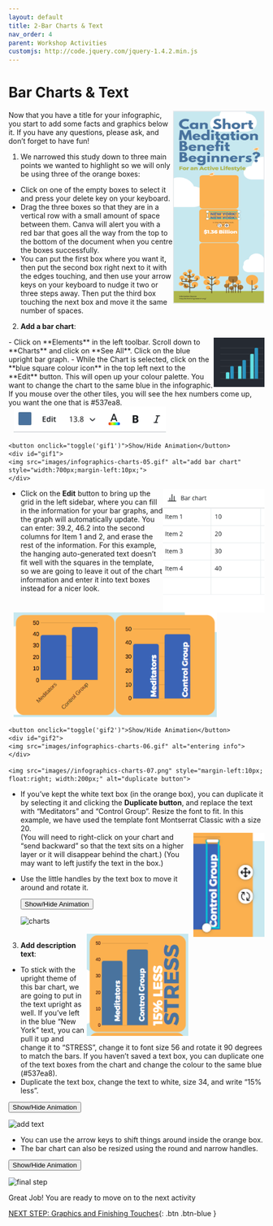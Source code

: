 ```yaml
---
layout: default
title: 2-Bar Charts & Text
nav_order: 4
parent: Workshop Activities
customjs: http://code.jquery.com/jquery-1.4.2.min.js
---
```

# Bar Charts & Text
<img src="images//infographics-charts-01.png" style="float:right;width:180px;height:380px;" alt="Infographics image">

Now that you have a title for your infographic, you start to add some facts and graphics below it. If you have any questions, please ask, and don’t forget to have fun!

1. We narrowed this study down to three main points we wanted to highlight so we will only be using three of the orange boxes:
  - Click on one of the empty boxes to select it and press your delete key on your keyboard.
  - Drag the three boxes so that they are in a vertical row with a small amount of space between them. Canva will alert you with a red bar that goes all the way from the top to the bottom of the document when you centre the boxes successfully. 
  - You can put the first box where you want it, then put the second box right next to it with the edges touching, and then use your arrow keys on your keyboard to nudge it two or three steps away. Then put the third box touching the next box and move it the same number of spaces.

2. **Add a bar chart**:
  <img src="images//infographics-charts-02.png" style="float:right;width:100px;" alt="blue bar graph">
  - Click on **Elements** in the left toolbar. Scroll down to **Charts** and click on **See All**. Click on the blue upright bar graph. 
  - While the Chart is selected, click on the **blue square colour icon** in the top left next to the **Edit** button. This will open up your colour palette. You want to change the chart to the same blue in the infographic. If you mouse over the other tiles, you will see the hex numbers come up, you want the one that is #537ea8.  
  <img src="images//infographics-charts-03.png" style="margin-left:10px;width:300px;" alt="editing toolbar">

    <button onclick="toggle('gif1')">Show/Hide Animation</button>
    <div id="gif1">
    <img src="images/infographics-charts-05.gif" alt="add bar chart" style="width:700px;margin-left:10px;">
    </div> 
  <img src="images//infographics-charts-04.png" style="float:right;width:200px;" alt="Bar chart example table"> 
  
  - Click on the **Edit** button to bring up the grid in the left sidebar, where you can fill in the information for your bar graphs, and the graph will automatically update. You can enter: 39.2, 46.2 into the second columns for Item 1 and 2, and erase the rest of the information. For this example, the hanging auto-generated text doesn’t fit well with the squares in the template, so we are going to leave it out of the chart information and enter it into text boxes instead for a nicer look.
  <img src="images//infographics-charts-08.png" style="margin-left:10px;width:400px;" alt="blue bar graph resized with titles">

    <button onclick="toggle('gif2')">Show/Hide Animation</button>
    <div id="gif2">
    <img src="images/infographics-charts-06.gif" alt="entering info">
    </div> 

    <img src="images//infographics-charts-07.png" style="margin-left:10px; float:right; width:200px;" alt="duplicate button">

  - If you’ve kept the white text box (in the orange box), you can duplicate it by selecting it and clicking the **Duplicate button**, and replace the text with “Meditators” and “Control Group”. Resize the font to fit. In this example, we have used the template font Montserrat Classic with a size 20. <br>
  <img src="images//infographics-charts-10.png" style="margin-left:10px;float:right;width:140px;" alt="blue bar graph with text box rotated and adjusted">(You will need to right-click on your chart and “send backward” so that the text sits on a higher layer or it will disappear behind the chart.) (You may want to left justify the text in the box.)
  - Use the little handles by the text box to move it around and rotate it.

    <button onclick="toggle('gif3')">Show/Hide Animation</button>
    <div id="gif3">
    <img src="images/infographics-charts-11.gif" alt="charts">
    </div> <br>
    <img src="images//infographics-charts-12.png" style="float:right;width:200px;" alt="Bar chart with text position"> 

3. **Add description text**:
  - To stick with the upright theme of this bar chart, we are going to put in the text upright as well. If you’ve left in the blue “New York” text, you can pull it up and change it to “STRESS”, change it to font size  56 and rotate it 90 degrees to match the bars. If you haven’t saved a text box, you can duplicate one of the text boxes from the chart and change the colour to the same blue (#537ea8).
  - Duplicate the text box, change the text to white, size 34, and write “15% less”. 

  <button onclick="toggle('gif4')">Show/Hide Animation</button>
  <div id="gif4">
  <img src="images/infographics-charts-13.gif" alt="add text">
  </div>

  - You can use the arrow keys to shift things around inside the orange box.
  - The bar chart can also be resized using the round and narrow handles. 

  <button onclick="toggle('gif5')">Show/Hide Animation</button>
  <div id="gif5">
  <img src="images/infographics-charts-14.gif" alt="final step">
  </div>

Great Job! You are ready to move on to the next activity

<script>  

    function toggle(input) {
        var x = document.getElementById(input);
        if (x.style.display === "none") {
            x.style.display = "block";
        } else {
            x.style.display = "none";
        }
    }
</script>

[NEXT STEP: Graphics and Finishing Touches](3-canva-graphics.html){: .btn .btn-blue }
